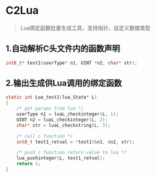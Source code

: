 # C2Lua
> Lua绑定函数批量生成工具，支持指针，自定义数据类型

## 1.自动解析C头文件内的函数声明
```C
int8_t* test1(userType* n1, UINT *n2, char* str);
```

## 2.输出生成供Lua调用的绑定函数
```C
static int Lua_test1(lua_State* L)
{
    /* get params from lua */
    userType n1 = luaL_checkinteger(L, 1);
    UINT n2 = luaL_checkinteger(L, 2);
    char* str = luaL_checkstring(L, 3);

    /* call c function */
    int8_t test1_retval = *test1(&n1, &n2, str);

    /* push c function return value to lua */
    lua_pushinteger(L, test1_retval);
    return 1;
}
```
